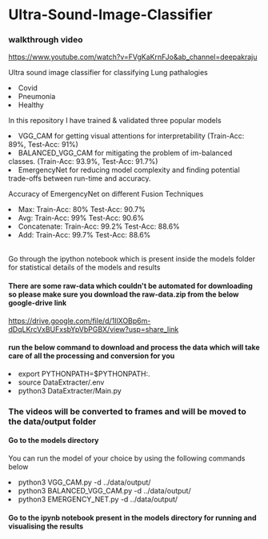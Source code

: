 # Ultra-Sound-Image-Classifier

### walkthrough video 
https://www.youtube.com/watch?v=FVgKaKrnFJo&ab_channel=deepakraju </br>

Ultra sound image classifier for classifying Lung pathalogies
<li>Covid</li>
<li> Pneumonia</li>
<li> Healthy</li>

In this repository I have trained & validated three popular models
<li> VGG_CAM for getting visual attentions for interpretability (Train-Acc: 89%, Test-Acc: 91%) </li>
<li> BALANCED_VGG_CAM for mitigating the problem of im-balanced classes. (Train-Acc: 93.9%, Test-Acc: 91.7%) </li>
<li> EmergencyNet for reducing model complexity and finding potential trade-offs between run-time and accuracy. </li>

Accuracy of EmergencyNet on different Fusion Techniques
<li> Max: Train-Acc: 80% Test-Acc: 90.7% </li>
<li> Avg: Train-Acc: 99% Test-Acc: 90.6% </li>
<li> Concatenate: Train-Acc: 99.2% Test-Acc: 88.6% </li>
<li> Add: Train-Acc: 99.7% Test-Acc: 88.6% </li>

<br> Go through the ipython notebook which is present inside the models folder for statistical details of the models and results </br>

#### There are some raw-data which couldn't be automated for downloading so please make sure you download the raw-data.zip from the below google-drive link
https://drive.google.com/file/d/1IlXOBp6m-dDqLKrcVxBUFxsbYpVbPGBX/view?usp=share_link 

#### run the below command to download and process the data which will take care of all the processing and conversion for you
<li> export PYTHONPATH=$PYTHONPATH:. </li>
<li> source DataExtracter/.env </li>
<li> python3 DataExtracter/Main.py </li>

### The videos will be converted to frames and will be moved to the data/output folder

#### Go to the models directory 
You can run the model of your choice by using the following commands below
<li> python3 VGG_CAM.py -d ../data/output/ </li>
<li> python3 BALANCED_VGG_CAM.py -d ../data/output/ </li>
<li> python3 EMERGENCY_NET.py -d ../data/output/ </li>


#### Go to the ipynb notebook present in the models directory for running and visualising the results



